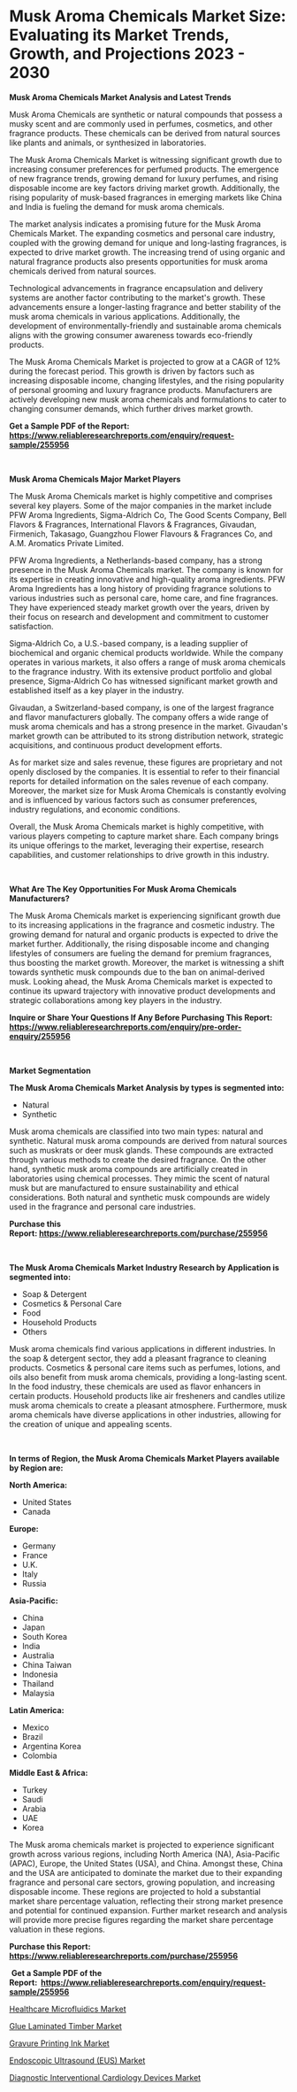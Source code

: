 <p><h1>Musk Aroma Chemicals Market Size: Evaluating its Market Trends, Growth, and Projections 2023 - 2030</h1></p><p><strong>Musk Aroma Chemicals Market Analysis and Latest Trends</strong></p>
<p><p>Musk Aroma Chemicals are synthetic or natural compounds that possess a musky scent and are commonly used in perfumes, cosmetics, and other fragrance products. These chemicals can be derived from natural sources like plants and animals, or synthesized in laboratories.</p><p>The Musk Aroma Chemicals Market is witnessing significant growth due to increasing consumer preferences for perfumed products. The emergence of new fragrance trends, growing demand for luxury perfumes, and rising disposable income are key factors driving market growth. Additionally, the rising popularity of musk-based fragrances in emerging markets like China and India is fueling the demand for musk aroma chemicals.</p><p>The market analysis indicates a promising future for the Musk Aroma Chemicals Market. The expanding cosmetics and personal care industry, coupled with the growing demand for unique and long-lasting fragrances, is expected to drive market growth. The increasing trend of using organic and natural fragrance products also presents opportunities for musk aroma chemicals derived from natural sources.</p><p>Technological advancements in fragrance encapsulation and delivery systems are another factor contributing to the market's growth. These advancements ensure a longer-lasting fragrance and better stability of the musk aroma chemicals in various applications. Additionally, the development of environmentally-friendly and sustainable aroma chemicals aligns with the growing consumer awareness towards eco-friendly products.</p><p>The Musk Aroma Chemicals Market is projected to grow at a CAGR of 12% during the forecast period. This growth is driven by factors such as increasing disposable income, changing lifestyles, and the rising popularity of personal grooming and luxury fragrance products. Manufacturers are actively developing new musk aroma chemicals and formulations to cater to changing consumer demands, which further drives market growth.</p></p>
<p><strong>Get a Sample PDF of the Report:&nbsp; <a href="https://www.reliableresearchreports.com/enquiry/request-sample/255956">https://www.reliableresearchreports.com/enquiry/request-sample/255956</a></strong></p>
<p>&nbsp;</p>
<p><strong>Musk Aroma Chemicals Major Market Players</strong></p>
<p><p>The Musk Aroma Chemicals market is highly competitive and comprises several key players. Some of the major companies in the market include PFW Aroma Ingredients, Sigma-Aldrich Co, The Good Scents Company, Bell Flavors & Fragrances, International Flavors & Fragrances, Givaudan, Firmenich, Takasago, Guangzhou Flower Flavours & Fragrances Co, and A.M. Aromatics Private Limited.</p><p>PFW Aroma Ingredients, a Netherlands-based company, has a strong presence in the Musk Aroma Chemicals market. The company is known for its expertise in creating innovative and high-quality aroma ingredients. PFW Aroma Ingredients has a long history of providing fragrance solutions to various industries such as personal care, home care, and fine fragrances. They have experienced steady market growth over the years, driven by their focus on research and development and commitment to customer satisfaction.</p><p>Sigma-Aldrich Co, a U.S.-based company, is a leading supplier of biochemical and organic chemical products worldwide. While the company operates in various markets, it also offers a range of musk aroma chemicals to the fragrance industry. With its extensive product portfolio and global presence, Sigma-Aldrich Co has witnessed significant market growth and established itself as a key player in the industry.</p><p>Givaudan, a Switzerland-based company, is one of the largest fragrance and flavor manufacturers globally. The company offers a wide range of musk aroma chemicals and has a strong presence in the market. Givaudan's market growth can be attributed to its strong distribution network, strategic acquisitions, and continuous product development efforts.</p><p>As for market size and sales revenue, these figures are proprietary and not openly disclosed by the companies. It is essential to refer to their financial reports for detailed information on the sales revenue of each company. Moreover, the market size for Musk Aroma Chemicals is constantly evolving and is influenced by various factors such as consumer preferences, industry regulations, and economic conditions.</p><p>Overall, the Musk Aroma Chemicals market is highly competitive, with various players competing to capture market share. Each company brings its unique offerings to the market, leveraging their expertise, research capabilities, and customer relationships to drive growth in this industry.</p></p>
<p>&nbsp;</p>
<p><strong>What Are The Key Opportunities For Musk Aroma Chemicals Manufacturers?</strong></p>
<p><p>The Musk Aroma Chemicals market is experiencing significant growth due to its increasing applications in the fragrance and cosmetic industry. The growing demand for natural and organic products is expected to drive the market further. Additionally, the rising disposable income and changing lifestyles of consumers are fueling the demand for premium fragrances, thus boosting the market growth. Moreover, the market is witnessing a shift towards synthetic musk compounds due to the ban on animal-derived musk. Looking ahead, the Musk Aroma Chemicals market is expected to continue its upward trajectory with innovative product developments and strategic collaborations among key players in the industry.</p></p>
<p><strong>Inquire or Share Your Questions If Any Before Purchasing This Report: <a href="https://www.reliableresearchreports.com/enquiry/pre-order-enquiry/255956">https://www.reliableresearchreports.com/enquiry/pre-order-enquiry/255956</a></strong></p>
<p>&nbsp;</p>
<p><strong>Market Segmentation</strong></p>
<p><strong>The Musk Aroma Chemicals Market Analysis by types is segmented into:</strong></p>
<p><ul><li>Natural</li><li>Synthetic</li></ul></p>
<p><p>Musk aroma chemicals are classified into two main types: natural and synthetic. Natural musk aroma compounds are derived from natural sources such as muskrats or deer musk glands. These compounds are extracted through various methods to create the desired fragrance. On the other hand, synthetic musk aroma compounds are artificially created in laboratories using chemical processes. They mimic the scent of natural musk but are manufactured to ensure sustainability and ethical considerations. Both natural and synthetic musk compounds are widely used in the fragrance and personal care industries.</p></p>
<p><strong>Purchase this Report:&nbsp;<a href="https://www.reliableresearchreports.com/purchase/255956">https://www.reliableresearchreports.com/purchase/255956</a></strong></p>
<p>&nbsp;</p>
<p><strong>The Musk Aroma Chemicals Market Industry Research by Application is segmented into:</strong></p>
<p><ul><li>Soap & Detergent</li><li>Cosmetics & Personal Care</li><li>Food</li><li>Household Products</li><li>Others</li></ul></p>
<p><p>Musk aroma chemicals find various applications in different industries. In the soap & detergent sector, they add a pleasant fragrance to cleaning products. Cosmetics & personal care items such as perfumes, lotions, and oils also benefit from musk aroma chemicals, providing a long-lasting scent. In the food industry, these chemicals are used as flavor enhancers in certain products. Household products like air fresheners and candles utilize musk aroma chemicals to create a pleasant atmosphere. Furthermore, musk aroma chemicals have diverse applications in other industries, allowing for the creation of unique and appealing scents.</p></p>
<p>&nbsp;</p>
<p><strong>In terms of Region, the Musk Aroma Chemicals Market Players available by Region are:</strong></p>
<p>
    <p> <strong> North America: </strong>
        <ul>
            <li>United States</li>
            <li>Canada</li>
        </ul>
        </p> 
    <p> <strong> Europe: </strong>
        <ul>
            <li>Germany</li>
            <li>France</li>
            <li>U.K.</li>
            <li>Italy</li>
            <li>Russia</li>
        </ul>
        </p> 
    <p> <strong> Asia-Pacific: </strong>
        <ul>
            <li>China</li>
            <li>Japan</li>
            <li>South Korea</li>
            <li>India</li>
            <li>Australia</li>
            <li>China Taiwan</li>
            <li>Indonesia</li>
            <li>Thailand</li>
            <li>Malaysia</li>
        </ul>
        </p> 
    <p> <strong> Latin America: </strong>
        <ul>
            <li>Mexico</li>
            <li>Brazil</li>
            <li>Argentina Korea</li>
            <li>Colombia</li>
        </ul>
        </p> 
    <p> <strong> Middle East & Africa: </strong>
        <ul>
            <li>Turkey</li>
            <li>Saudi</li>
            <li>Arabia</li>
            <li>UAE</li>
            <li>Korea</li>
        </ul>
    </p>
    </p>
<p><p>The Musk aroma chemicals market is projected to experience significant growth across various regions, including North America (NA), Asia-Pacific (APAC), Europe, the United States (USA), and China. Amongst these, China and the USA are anticipated to dominate the market due to their expanding fragrance and personal care sectors, growing population, and increasing disposable income. These regions are projected to hold a substantial market share percentage valuation, reflecting their strong market presence and potential for continued expansion. Further market research and analysis will provide more precise figures regarding the market share percentage valuation in these regions.</p></p>
<p><strong>Purchase this Report: <a href="https://www.reliableresearchreports.com/purchase/255956">https://www.reliableresearchreports.com/purchase/255956</a></strong></p>
<p>&nbsp;<strong>Get a Sample PDF of the Report:&nbsp;&nbsp;<a href="https://www.reliableresearchreports.com/enquiry/request-sample/255956">https://www.reliableresearchreports.com/enquiry/request-sample/255956</a></strong></p>
<p><strong></strong></p>
<p><p><a href="https://issuu.com/reportprime-2/docs/healthcare-microfluidics-market-size-2030.pptx">Healthcare Microfluidics Market</a></p><p><a href="https://github.com/BryceTownsendr/Market-Research-Report-List-2/blob/main/glue-laminated-timber-market.md">Glue Laminated Timber Market</a></p><p><a href="https://github.com/ChiragRp1/Market-Research-Report-List-2/blob/main/gravure-printing-ink-market.md">Gravure Printing Ink Market</a></p><p><a href="Your link will appear here after publishing.">Endoscopic Ultrasound (EUS) Market</a></p><p><a href="https://issuu.com/reportprime-2/docs/diagnostic-interventional-cardiology-devices-marke">Diagnostic Interventional Cardiology Devices Market</a></p></p>
